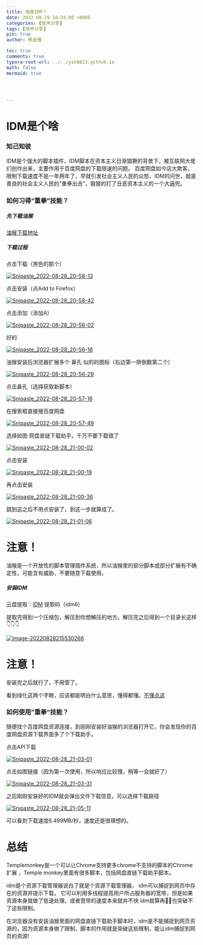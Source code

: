 ```yaml
---
title: 啥是IDM？
date: 2022-08-29 10:34:00 +0800
categories: [技术分享]
tags: [技术分享]
pin: true
author: 杨圣僧

toc: true
comments: true
typora-root-url: ../../ysh8023.github.io
math: false
mermaid: true




---
```


# IDM是个啥

### 知己知彼

 IDM是个强大的脚本插件，IDM脚本在资本主义日渐猖獗的背景下，被互联网大佬们创作出来，主要作用于百度网盘的下载限速的问题。  百度网盘如今店大欺客，限制下载速度不是一年两年了，早就引发社会主义人民的众怒，IDM的问世，就是善良的社会主义人民的”重拳出击”，狠狠的打了丑恶资本主义的一个大逼兜。

### 如何习得“重拳”技能？

##### 先下载油猴

[油猴下载地址](https://www.tampermonkey.net/)

##### 下载过程

点击下载（黑色的那个）

[![Snipaste_2022-08-28_20-58-13](https://youze12138.github.io/assets/blog_res/2022-08-28-IDM.assets/Snipaste_2022-08-28_20-58-13.jpg)](https://youze12138.github.io/assets/blog_res/2022-08-28-IDM.assets/Snipaste_2022-08-28_20-58-13.jpg)

点击安装（点Add to Firefox）

[![Snipaste_2022-08-28_20-58-42](https://youze12138.github.io/assets/blog_res/2022-08-28-IDM.assets/Snipaste_2022-08-28_20-58-42.jpg)](https://youze12138.github.io/assets/blog_res/2022-08-28-IDM.assets/Snipaste_2022-08-28_20-58-42.jpg)

点击添加（添加A）

[![Snipaste_2022-08-28_20-56-02](https://youze12138.github.io/assets/blog_res/2022-08-28-IDM.assets/Snipaste_2022-08-28_20-56-02.jpg)](https://youze12138.github.io/assets/blog_res/2022-08-28-IDM.assets/Snipaste_2022-08-28_20-56-02.jpg)

好的

[![Snipaste_2022-08-28_20-56-16](https://youze12138.github.io/assets/blog_res/2022-08-28-IDM.assets/Snipaste_2022-08-28_20-56-16.jpg)](https://youze12138.github.io/assets/blog_res/2022-08-28-IDM.assets/Snipaste_2022-08-28_20-56-16.jpg)

油猴安装后浏览器扩展多个 鼻孔 似的的图标（右边第一排倒数第二个）

[![Snipaste_2022-08-28_20-56-29](https://youze12138.github.io/assets/blog_res/2022-08-28-IDM.assets/Snipaste_2022-08-28_20-56-29.jpg)](https://youze12138.github.io/assets/blog_res/2022-08-28-IDM.assets/Snipaste_2022-08-28_20-56-29.jpg)

点击鼻孔（选择获取新脚本）

[![Snipaste_2022-08-28_20-57-16](https://youze12138.github.io/assets/blog_res/2022-08-28-IDM.assets/Snipaste_2022-08-28_20-57-16.jpg)](https://youze12138.github.io/assets/blog_res/2022-08-28-IDM.assets/Snipaste_2022-08-28_20-57-16.jpg)

在搜索框直接搜百度网盘

[![Snipaste_2022-08-28_20-57-49](https://youze12138.github.io/assets/blog_res/2022-08-28-IDM.assets/Snipaste_2022-08-28_20-57-49.jpg)](https://youze12138.github.io/assets/blog_res/2022-08-28-IDM.assets/Snipaste_2022-08-28_20-57-49.jpg)

选择如图 网盘直链下载助手，千万不要下载错了

[![Snipaste_2022-08-28_21-00-02](https://youze12138.github.io/assets/blog_res/2022-08-28-IDM.assets/Snipaste_2022-08-28_21-00-02.jpg)](https://youze12138.github.io/assets/blog_res/2022-08-28-IDM.assets/Snipaste_2022-08-28_21-00-02.jpg)

点击安装

[![Snipaste_2022-08-28_21-00-19](https://youze12138.github.io/assets/blog_res/2022-08-28-IDM.assets/Snipaste_2022-08-28_21-00-19.jpg)](https://youze12138.github.io/assets/blog_res/2022-08-28-IDM.assets/Snipaste_2022-08-28_21-00-19.jpg)

再点击安装

[![Snipaste_2022-08-28_21-00-36](https://youze12138.github.io/assets/blog_res/2022-08-28-IDM.assets/Snipaste_2022-08-28_21-00-36.jpg)](https://youze12138.github.io/assets/blog_res/2022-08-28-IDM.assets/Snipaste_2022-08-28_21-00-36.jpg)

跳到这之后不用点安装了，到这一步就算成了。

[![Snipaste_2022-08-28_21-01-06](https://youze12138.github.io/assets/blog_res/2022-08-28-IDM.assets/Snipaste_2022-08-28_21-01-06.jpg)](https://youze12138.github.io/assets/blog_res/2022-08-28-IDM.assets/Snipaste_2022-08-28_21-01-06.jpg)

# 注意！

 油猴是一个开放性的脚本管理插件系统，所以油猴里的部分脚本或部分扩展有不确定性，可能含有威胁，不要随意下载使用。

##### 安装IDM

云盘提取：[IDM](https://pan.baidu.com/s/1QlmeEcFElKswkBgjrOytlQ) 提取码（idm6）

提取完得到一个压缩包，解压到你想解压的地方。解压完之后得到一个目录长这样👇👇👇

[![image-20220828215530266](https://youze12138.github.io/assets/blog_res/2022-08-28-IDM.assets/image-20220828215530266.png)](https://youze12138.github.io/assets/blog_res/2022-08-28-IDM.assets/image-20220828215530266.png)

# 注意！

 安装完之后就行了，不用管了。

看到绿化这两个字眼，应该都能明白什么意思，懂得都懂。[不懂点这](https://www.baidu.com/)

### 如何使用”重拳“技能？

随便找个百度网盘资源连接，到刚刚安装好油猴的浏览器打开它，你会发现你的百度网盘资源下载界面多了个下载助手。

点击API下载

[![Snipaste_2022-08-28_21-03-01](https://youze12138.github.io/assets/blog_res/2022-08-28-IDM.assets/Snipaste_2022-08-28_21-03-01.jpg)](https://youze12138.github.io/assets/blog_res/2022-08-28-IDM.assets/Snipaste_2022-08-28_21-03-01.jpg)

点击如图链接（因为第一次使用，所以响应比较慢，稍等一会就好了）

[![Snipaste_2022-08-28_21-03-31](https://youze12138.github.io/assets/blog_res/2022-08-28-IDM.assets/Snipaste_2022-08-28_21-03-31.jpg)](https://youze12138.github.io/assets/blog_res/2022-08-28-IDM.assets/Snipaste_2022-08-28_21-03-31.jpg)

之后刚刚安装好的IDM就会弹出文件下载信息，可以选择下载路径

[![Snipaste_2022-08-28_21-05-11](https://youze12138.github.io/assets/blog_res/2022-08-28-IDM.assets/Snipaste_2022-08-28_21-05-11.jpg)](https://youze12138.github.io/assets/blog_res/2022-08-28-IDM.assets/Snipaste_2022-08-28_21-05-11.jpg)

可以看到下载速度6.499MB/秒，速度还是很理想的。

# 总结

 Templemonkey是一个可以让Chrome支持更多chrome不支持的脚本的Chrome扩展 ，Temple monkey里面有很多脚本，包括网盘直链下载助手脚本。

 idm是个资源下载管理器说白了就是个资源下载管理器， idm可以捕捉到网页中存在的资源并提示下载， 它可以利用多线程提高用户所占服务器的宽带，但是如果资源本身就做了低速处理，或者宽带的速度本来就并不快 idm就算再🐂🍺也突破不了这些限制。

 在浏览器没有安装油猴里面的网盘直链下载助手脚本时，idm是不能捕捉到网页资源的，因为资源本身做了限制，脚本的作用就是突破这些限制，能让idm捕捉到网页的资源!
